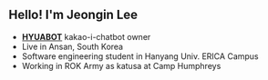 ## Hello! I'm Jeongin Lee

 * **[HYUABOT](https://pf.kakao.com/_MkFlC)** kakao-i-chatbot owner
 * Live in Ansan, South Korea
 * Software engineering student in Hanyang Univ. ERICA Campus
 * Working in ROK Army as katusa at Camp Humphreys